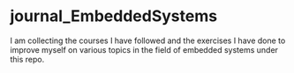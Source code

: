 # journal_EmbeddedSystems
I am collecting the courses I have followed and the exercises I have done to improve myself on various topics in the field of embedded systems under this repo.
